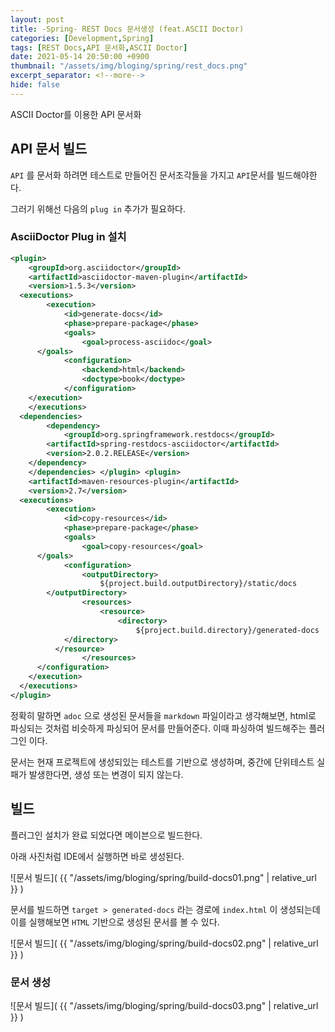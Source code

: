 ```yaml
---
layout: post
title: -Spring- REST Docs 문서생성 (feat.ASCII Doctor)
categories: [Development,Spring]
tags: [REST Docs,API 문서화,ASCII Doctor]
date: 2021-05-14 20:50:00 +0900
thumbnail: "/assets/img/bloging/spring/rest_docs.png"
excerpt_separator: <!--more-->
hide: false
---
```

ASCII Doctor를 이용한 API 문서화

<!--more-->

## API 문서 빌드

`API` 를 문서화 하려면 테스트로 만들어진 문서조각들을 가지고 `API`문서를 빌드해야한다.

그러기 위해선 다음의 `plug in` 추가가 필요하다.



### AsciiDoctor Plug in 설치

```xml
<plugin>
	<groupId>org.asciidoctor</groupId>
	<artifactId>asciidoctor-maven-plugin</artifactId>
	<version>1.5.3</version>
  <executions>
		<execution>
			<id>generate-docs</id>
			<phase>prepare-package</phase>
			<goals>
				<goal>process-asciidoc</goal>
      </goals>
			<configuration>
				<backend>html</backend>
				<doctype>book</doctype>
			</configuration>
    </execution>
	</executions>
  <dependencies>
		<dependency>
			<groupId>org.springframework.restdocs</groupId>
        <artifactId>spring-restdocs-asciidoctor</artifactId>
        <version>2.0.2.RELEASE</version>
    </dependency>
	</dependencies> </plugin> <plugin>
	<artifactId>maven-resources-plugin</artifactId>
	<version>2.7</version>
  <executions>
		<execution>
			<id>copy-resources</id>
			<phase>prepare-package</phase>
			<goals>
				<goal>copy-resources</goal>
      </goals>
			<configuration>
				<outputDirectory>
					${project.build.outputDirectory}/static/docs
        </outputDirectory>
				<resources>
					<resource>
						<directory>
							${project.build.directory}/generated-docs
            </directory>
          </resource>
				</resources>
      </configuration>
    </execution>
  </executions>
</plugin>
```

정확히 말하면 `adoc` 으로 생성된 문서들을 `markdown` 파일이라고 생각해보면, html로 파싱되는 것처럼 비슷하게 파싱되어 문서를 만들어준다. 이때 파싱하여 빌드해주는 플러그인 이다.

문서는 현재 프로젝트에 생성되있는 테스트를 기반으로 생성하며, 중간에 단위테스트 실패가 발생한다면, 생성 또는 변경이 되지 않는다.





## 빌드

플러그인 설치가 완료 되었다면 메이븐으로 빌드한다.

아래 사진처럼 IDE에서 실행하면 바로 생성된다.

![문서 빌드]( {{ "/assets/img/bloging/spring/build-docs01.png" | relative_url }} )

문서를 빌드하면 `target > generated-docs`  라는 경로에 `index.html` 이 생성되는데 이를 실행해보면 `HTML` 기반으로 생성된 문서를 볼 수 있다.

![문서 빌드]( {{ "/assets/img/bloging/spring/build-docs02.png" | relative_url }} )



### 문서 생성

![문서 빌드]( {{ "/assets/img/bloging/spring/build-docs03.png" | relative_url }} )
